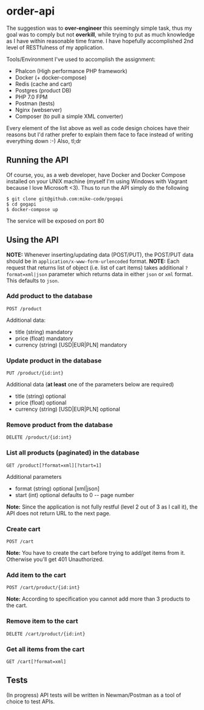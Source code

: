 # order-api

The suggestion was to **over-engineer** this seemingly simple task, thus my goal was to comply but not **overkill**, while trying to put as much knowledge as I have within reasonable time frame. I have hopefully accomplished 2nd level of RESTfulness of my application.

Tools/Environment I've used to accomplish the assignment:
 - Phalcon (High performance PHP framework) 
 - Docker (+ docker-compose)
 - Redis (cache and cart)
 - Postgres (product DB)
 - PHP 7.0 FPM
 - Postman (tests)
 - Nginx (webserver)
 - Composer (to pull a simple XML converter)
 
Every element of the list above as well as code design choices have their reasons but I'd rather prefer to explain them face to face instead of writing everything down :-) Also, tl;dr

## Running the API

Of course, you, as a web developer, have Docker and Docker Compose installed on your UNIX machine (myself I'm using Windows with Vagrant because I love Microsoft <3). Thus to run the API simply do the following

    $ git clone git@github.com:mike-code/gogapi
    $ cd gogapi
    $ docker-compose up

The service will be exposed on port 80

## Using the API

**NOTE:** Whenever inserting/updating data (POST/PUT), the POST/PUT data should be in `application/x-www-form-urlencoded` format.
**NOTE:** Each request that returns list of object (i.e. list of cart items) takes additional `?format=xml|json` parameter which returns data in either `json` or `xml` format. This defaults to `json`.


### Add product to the database

    POST /product
    
Additional data:
* title (string) mandatory
* price (float) mandatory
* currency (string) [USD|EUR|PLN] mandatory
    
    
### Update product in the database

    PUT /product/{id:int}
    
Additional data (**at least** one of the parameters below are required)
* title (string) optional
* price (float) optional
* currency (string) [USD|EUR|PLN] optional
    

### Remove product from the database

    DELETE /product/{id:int}
    
    
### List all products (paginated) in the database

    GET /product[?format=xml][?start=1]
    
Additional parameters
* format (string) optional [xml|json]
* start (int) optional defaults to 0 -- page number

**Note:** Since the application is not fully restful (level 2 out of 3 as I call it), the API does not return URL to the next page.


### Create cart

    POST /cart
 
**Note:** You have to create the cart before trying to add/get items from it. Otherwise you'll get 401 Unauthorized.

### Add item to the cart

    POST /cart/product/{id:int}

**Note:** According to specification you cannot add more than 3 products to the cart.
    
### Remove item to the cart

    DELETE /cart/product/{id:int}
    

### Get all items from the cart

    GET /cart[?format=xml]
    

## Tests

(In progress) API tests will be written in Newman/Postman as a tool of choice to test APIs.


    
